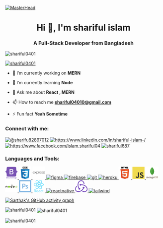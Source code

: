 [![MasterHead](https://i.ibb.co/BNB6Z2v/46207-programmer-1.gif)](https://shariful0401.io)
<h1 align="center">Hi 👋, I'm shariful islam</h1>
<h3 align="center">A Full-Stack Developer from Bangladesh</h3>


<p align="left"> <img src="https://komarev.com/ghpvc/?username=shariful0401&label=Profile%20views&color=0e75b6&style=flat" alt="shariful0401" /> </p>

<p align="left"> <a href="https://twitter.com/shariful0401" target="blank"><img src="https://img.shields.io/twitter/follow/shariful0401?logo=twitter&style=for-the-badge" alt="shariful0401" /></a> </p>

- 🔭 I’m currently working on **MERN**

- 🌱 I’m currently learning **Node**

- 💬 Ask me about **React , MERN**

- 📫 How to reach me **shariful04010@gmail.com**

- ⚡ Fun fact **Yeah Sometime**

<h3 align="left">Connect with me:</h3>
<p align="left">
<a href="https://twitter.com/@sharifu82897012" target="blank"><img align="center" src="https://raw.githubusercontent.com/rahuldkjain/github-profile-readme-generator/master/src/images/icons/Social/twitter.svg" alt="@sharifu82897012" height="30" width="40" /></a>
<a href="https://linkedin.com/in/https://www.linkedin.com/in/shariful-islam-/" target="blank"><img align="center" src="https://raw.githubusercontent.com/rahuldkjain/github-profile-readme-generator/master/src/images/icons/Social/linked-in-alt.svg" alt="https://www.linkedin.com/in/shariful-islam-/" height="30" width="40" /></a>
<a href="https://fb.com/https://www.facebook.com/islam.shariful04" target="blank"><img align="center" src="https://raw.githubusercontent.com/rahuldkjain/github-profile-readme-generator/master/src/images/icons/Social/facebook.svg" alt="https://www.facebook.com/islam.shariful04" height="30" width="40" /></a>
<a href="https://instagram.com/shariful687" target="blank"><img align="center" src="https://raw.githubusercontent.com/rahuldkjain/github-profile-readme-generator/master/src/images/icons/Social/instagram.svg" alt="shariful687" height="30" width="40" /></a>
</p>

<h3 align="left">Languages and Tools:</h3>
<p align="left"> <a href="https://getbootstrap.com" target="_blank" rel="noreferrer"> <img src="https://raw.githubusercontent.com/devicons/devicon/master/icons/bootstrap/bootstrap-plain-wordmark.svg" alt="bootstrap" width="40" height="40"/> </a> <a href="https://www.w3schools.com/css/" target="_blank" rel="noreferrer"> <img src="https://raw.githubusercontent.com/devicons/devicon/master/icons/css3/css3-original-wordmark.svg" alt="css3" width="40" height="40"/> </a> <a href="https://expressjs.com" target="_blank" rel="noreferrer"> <img src="https://raw.githubusercontent.com/devicons/devicon/master/icons/express/express-original-wordmark.svg" alt="express" width="40" height="40"/> </a> <a href="https://www.figma.com/" target="_blank" rel="noreferrer"> <img src="https://www.vectorlogo.zone/logos/figma/figma-icon.svg" alt="figma" width="40" height="40"/> </a> <a href="https://firebase.google.com/" target="_blank" rel="noreferrer"> <img src="https://www.vectorlogo.zone/logos/firebase/firebase-icon.svg" alt="firebase" width="40" height="40"/> </a> <a href="https://git-scm.com/" target="_blank" rel="noreferrer"> <img src="https://www.vectorlogo.zone/logos/git-scm/git-scm-icon.svg" alt="git" width="40" height="40"/> </a> <a href="https://heroku.com" target="_blank" rel="noreferrer"> <img src="https://www.vectorlogo.zone/logos/heroku/heroku-icon.svg" alt="heroku" width="40" height="40"/> </a> <a href="https://www.w3.org/html/" target="_blank" rel="noreferrer"> <img src="https://raw.githubusercontent.com/devicons/devicon/master/icons/html5/html5-original-wordmark.svg" alt="html5" width="40" height="40"/> </a> <a href="https://developer.mozilla.org/en-US/docs/Web/JavaScript" target="_blank" rel="noreferrer"> <img src="https://raw.githubusercontent.com/devicons/devicon/master/icons/javascript/javascript-original.svg" alt="javascript" width="40" height="40"/> </a> <a href="https://www.mongodb.com/" target="_blank" rel="noreferrer"> <img src="https://raw.githubusercontent.com/devicons/devicon/master/icons/mongodb/mongodb-original-wordmark.svg" alt="mongodb" width="40" height="40"/> </a> <a href="https://nodejs.org" target="_blank" rel="noreferrer"> <img src="https://raw.githubusercontent.com/devicons/devicon/master/icons/nodejs/nodejs-original-wordmark.svg" alt="nodejs" width="40" height="40"/> </a> <a href="https://www.photoshop.com/en" target="_blank" rel="noreferrer"> <img src="https://raw.githubusercontent.com/devicons/devicon/master/icons/photoshop/photoshop-line.svg" alt="photoshop" width="40" height="40"/> </a> <a href="https://reactjs.org/" target="_blank" rel="noreferrer"> <img src="https://raw.githubusercontent.com/devicons/devicon/master/icons/react/react-original-wordmark.svg" alt="react" width="40" height="40"/> </a> <a href="https://reactnative.dev/" target="_blank" rel="noreferrer"> <img src="https://reactnative.dev/img/header_logo.svg" alt="reactnative" width="40" height="40"/> </a> <a href="https://redux.js.org" target="_blank" rel="noreferrer"> <img src="https://raw.githubusercontent.com/devicons/devicon/master/icons/redux/redux-original.svg" alt="redux" width="40" height="40"/> </a> <a href="https://tailwindcss.com/" target="_blank" rel="noreferrer"> <img src="https://www.vectorlogo.zone/logos/tailwindcss/tailwindcss-icon.svg" alt="tailwind" width="40" height="40"/> </a> </p>

[![Sarthak's GitHub activity graph](https://activity-graph.herokuapp.com/graph?username=shariful0401&&theme=xcode)](https://github.com/shariful0401)

<p><img align="left" src="https://github-readme-stats.vercel.app/api/top-langs?username=shariful0401&show_icons=true&locale=en&layout=compact&theme=tokyonight" alt="shariful0401" /></p>

<p>&nbsp;<img align="center" src="https://github-readme-stats.vercel.app/api?username=shariful0401&show_icons=true&locale=en&theme=tokyonight" alt="shariful0401" /></p>

<p><img align="center" src="https://github-readme-streak-stats.herokuapp.com/?user=shariful0401&&theme=tokyonight" alt="shariful0401" /></p>
